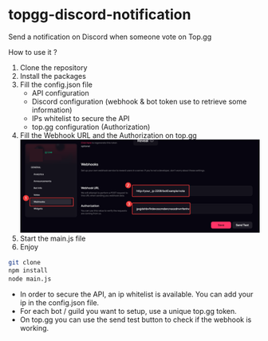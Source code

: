 # topgg-discord-notification
Send a notification on Discord when someone vote on Top.gg

How to use it ?
1. Clone the repository 
2. Install the packages
3. Fill the config.json file
   - API configuration
   - Discord configuration (webhook & bot token use to retrieve some information)
   - IPs whitelist to secure the API
   - top.gg configuration (Authorization)
4. Fill the Webhook URL and the Authorization on top.gg
![topgg_example.png](Images%2Ftopgg_example.png)
5. Start the main.js file
6. Enjoy

```bash
git clone
npm install
node main.js
```
- In order to secure the API, an ip whitelist is available. You can add your ip in the config.json file.
- For each bot / guild you want to setup, use a unique top.gg token.
- On top.gg you can use the send test button to check if the webhook is working.